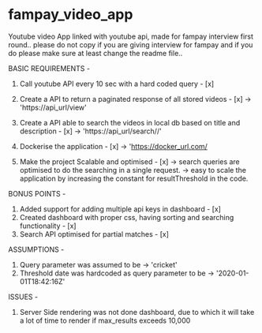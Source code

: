 # fampay_video_app
Youtube video App linked with youtube api, made for fampay interview first round.. please do not copy if you are giving interview for fampay and if you do please make sure at least change the readme file..

BASIC REQUIREMENTS - 
1. Call youtube API every 10 sec with a hard coded query - [x]

2. Create a API to return a paginated response of all stored videos - [x]
    -> 'https://api_url/view'
3. Create a API able to search the videos in local db based on title and description - [x]
    -> 'https://api_url/search/<INSERT QUERY HERE>/'

4. Dockerise the application - [x]
    -> 'https://docker_url.com/

5. Make the project Scalable and optimised - [x]
    -> search queries are optimised to do the searching in a single request.
    -> easy to scale the application by increasing the constant for resultThreshold in the code.

BONUS POINTS -
1. Added support for adding multiple api keys in dashboard - [x]
2. Created dashboard with proper css, having sorting and searching functionality - [x]
3. Search API optimised for partial matches - [x]

ASSUMPTIONS - 
1. Query parameter was assumed  to be -> 'cricket'
2. Threshold date was hardcoded as query parameter to be  -> '2020-01-01T18:42:16Z'

ISSUES - 
1. Server Side rendering was not done dashboard, due to which it will take a lot of time to render if max_results exceeds 10,000
